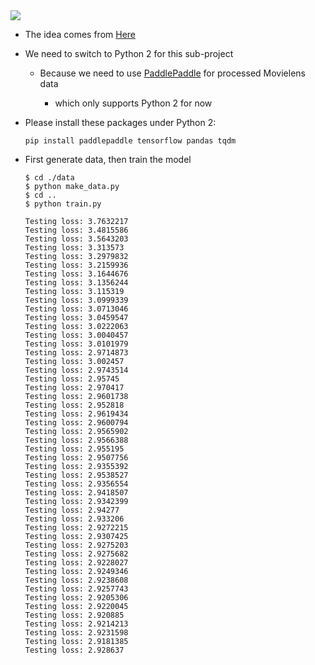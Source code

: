 <img src="https://github.com/zhedongzheng/finch/blob/master/nlp-models/assets/movielens.png">

* The idea comes from [Here](http://www.paddlepaddle.org/docs/develop/book/05.recommender_system/index.html)

* We need to switch to Python 2 for this sub-project

    * Because we need to use [PaddlePaddle](http://www.paddlepaddle.org/) for processed Movielens data

        * which only supports Python 2 for now

* Please install these packages under Python 2:
    ```
    pip install paddlepaddle tensorflow pandas tqdm
    ```
* First generate data, then train the model
    ```
    $ cd ./data
    $ python make_data.py
    $ cd ..
    $ python train.py
    ```

    ```
    Testing loss: 3.7632217
    Testing loss: 3.4815586
    Testing loss: 3.5643203
    Testing loss: 3.313573
    Testing loss: 3.2979832
    Testing loss: 3.2159936
    Testing loss: 3.1644676
    Testing loss: 3.1356244
    Testing loss: 3.115319
    Testing loss: 3.0999339
    Testing loss: 3.0713046
    Testing loss: 3.0459547
    Testing loss: 3.0222063
    Testing loss: 3.0040457
    Testing loss: 3.0101979
    Testing loss: 2.9714873
    Testing loss: 3.002457
    Testing loss: 2.9743514
    Testing loss: 2.95745
    Testing loss: 2.970417
    Testing loss: 2.9601738
    Testing loss: 2.952818
    Testing loss: 2.9619434
    Testing loss: 2.9600794
    Testing loss: 2.9565902
    Testing loss: 2.9566388
    Testing loss: 2.955195
    Testing loss: 2.9507756
    Testing loss: 2.9355392
    Testing loss: 2.9538527
    Testing loss: 2.9356554
    Testing loss: 2.9418507
    Testing loss: 2.9342399
    Testing loss: 2.94277
    Testing loss: 2.933206
    Testing loss: 2.9272215
    Testing loss: 2.9307425
    Testing loss: 2.9275203
    Testing loss: 2.9275682
    Testing loss: 2.9228027
    Testing loss: 2.9249346
    Testing loss: 2.9238608
    Testing loss: 2.9257743
    Testing loss: 2.9205306
    Testing loss: 2.9220045
    Testing loss: 2.920885
    Testing loss: 2.9214213
    Testing loss: 2.9231598
    Testing loss: 2.9181385
    Testing loss: 2.928637
    ```
